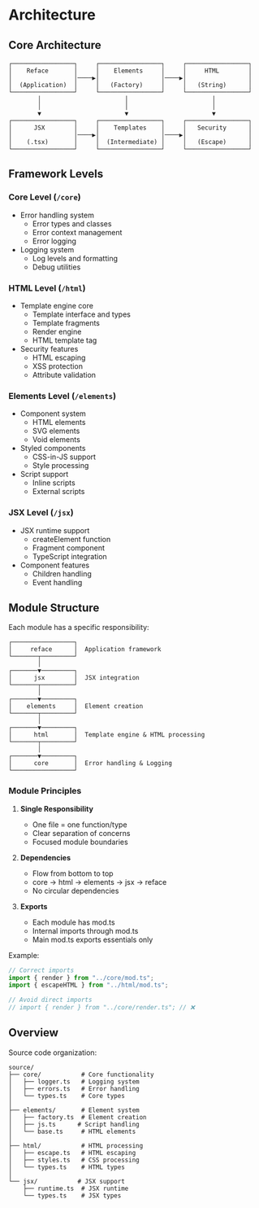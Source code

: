 # Architecture

## Core Architecture

```
┌─────────────────┐     ┌─────────────────┐     ┌─────────────────┐
│    Reface       │     │    Elements     │     │     HTML        │
│                 │────▶│                 │────▶│                 │
│  (Application)  │     │   (Factory)     │     │   (String)      │
└─────────────────┘     └─────────────────┘     └─────────────────┘
        │                       │                       │
        │                       │                       │
        ▼                       ▼                       ▼
┌─────────────────┐     ┌─────────────────┐     ┌─────────────────┐
│      JSX        │     │    Templates    │     │   Security      │
│                 │────▶│                 │────▶│                 │
│    (.tsx)       │     │  (Intermediate) │     │   (Escape)      │
└─────────────────┘     └─────────────────┘     └─────────────────┘
```

## Framework Levels

### Core Level (`/core`)

- Error handling system
  - Error types and classes
  - Error context management
  - Error logging
- Logging system
  - Log levels and formatting
  - Debug utilities

### HTML Level (`/html`)

- Template engine core
  - Template interface and types
  - Template fragments
  - Render engine
  - HTML template tag
- Security features
  - HTML escaping
  - XSS protection
  - Attribute validation

### Elements Level (`/elements`)

- Component system
  - HTML elements
  - SVG elements
  - Void elements
- Styled components
  - CSS-in-JS support
  - Style processing
- Script support
  - Inline scripts
  - External scripts

### JSX Level (`/jsx`)

- JSX runtime support
  - createElement function
  - Fragment component
  - TypeScript integration
- Component features
  - Children handling
  - Event handling

## Module Structure

Each module has a specific responsibility:

```
┌─────────────────┐
│     reface      │  Application framework
└───────┬─────────┘
        │
┌───────▼─────────┐
│      jsx        │  JSX integration
└───────┬─────────┘
        │
┌───────▼─────────┐
│    elements     │  Element creation
└───────┬─────────┘
        │
┌───────▼─────────┐
│      html       │  Template engine & HTML processing
└───────┬─────────┘
        │
┌───────▼─────────┐
│      core       │  Error handling & Logging
└─────────────────┘
```

### Module Principles

1. **Single Responsibility**

   - One file = one function/type
   - Clear separation of concerns
   - Focused module boundaries

2. **Dependencies**

   - Flow from bottom to top
   - core → html → elements → jsx → reface
   - No circular dependencies

3. **Exports**
   - Each module has mod.ts
   - Internal imports through mod.ts
   - Main mod.ts exports essentials only

Example:

```typescript
// Correct imports
import { render } from "../core/mod.ts";
import { escapeHTML } from "../html/mod.ts";

// Avoid direct imports
// import { render } from "../core/render.ts"; // ❌
```

## Overview

Source code organization:

```
source/
├── core/           # Core functionality
│   ├── logger.ts   # Logging system
│   ├── errors.ts   # Error handling
│   └── types.ts    # Core types
│
├── elements/       # Element system
│   ├── factory.ts  # Element creation
│   ├── js.ts      # Script handling
│   └── base.ts     # HTML elements
│
├── html/           # HTML processing
│   ├── escape.ts   # HTML escaping
│   ├── styles.ts   # CSS processing
│   └── types.ts    # HTML types
│
└── jsx/           # JSX support
    ├── runtime.ts  # JSX runtime
    └── types.ts    # JSX types
```
